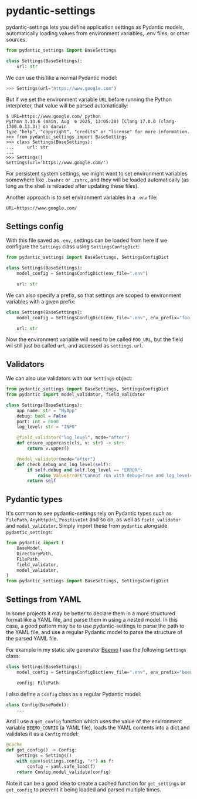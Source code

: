 # pydantic-settings

pydantic-settings lets you define application settings as Pydantic models, automatically loading
values from environment variables, .env files, or other sources.

```python
from pydantic_settings import BaseSettings

class Settings(BaseSettings):
    url: str
```

We *can* use this like a normal Pydantic model:

```python
>>> Settings(url="https://www.google.com")
```

But if we set the environment variable `URL` before running the Python interpreter, that value will
be parsed automatically:

```
$ URL=https://www.google.com/ python
Python 3.13.6 (main, Aug  6 2025, 13:05:20) [Clang 17.0.0 (clang-1700.0.13.3)] on darwin
Type "help", "copyright", "credits" or "license" for more information.
>>> from pydantic_settings import BaseSettings
>>> class Settings(BaseSettings):
...     url: str
...     
>>> Settings()
Settings(url='https://www.google.com/')
```

For persistent system settings, we might want to set environment variables somewhere like `.bashrc`
or `.zshrc`, and they will be loaded automatically (as long as the shell is reloaded after updating
these files).

Another approach is to set environment variables in a `.env` file:

```
URL=https://www.google.com/
```

## Settings config

With this file saved as `.env`, settings can be loaded from here if we configure the `Settings`
class using `SettingsConfigDict`:

```python
from pydantic_settings import BaseSettings, SettingsConfigDict

class Settings(BaseSettings):
    model_config = SettingsConfigDict(env_file=".env")

    url: str
```

We can also specify a prefix, so that settings are scoped to environment variables with a given
prefix:

```python
class Settings(BaseSettings):
    model_config = SettingsConfigDict(env_file=".env", env_prefix="foo_")

    url: str
```

Now the environment variable will need to be called `FOO_URL`, but the field wil still just be
called `url`, and accessed as `settings.url`.

## Validators

We can also use validators with our `Settings` object:

```python
from pydantic_settings import BaseSettings, SettingsConfigDict
from pydantic import model_validator, field_validator

class Settings(BaseSettings):
    app_name: str = "MyApp"
    debug: bool = False
    port: int = 8000
    log_level: str = "INFO"

    @field_validator("log_level", mode="after")
    def ensure_uppercase(cls, v: str) -> str:
        return v.upper()

    @model_validator(mode="after")
    def check_debug_and_log_level(self):
        if self.debug and self.log_level == "ERROR":
            raise ValueError("Cannot run with debug=True and log_level='ERROR'")
        return self
```

## Pydantic types

It's common to see pydantic-settings rely on Pydantic types such as `FilePath`, `AnyHttpUrl`,
`PositiveInt` and so on, as well as `field_validator` and `model_validator`. Simply import these
from `pydantic` alongside `pydantic_settings`:

```python
from pydantic import (
    BaseModel,
    DirectoryPath,
    FilePath,
    field_validator,
    model_validator,
)
from pydantic_settings import BaseSettings, SettingsConfigDict
```

## Settings from YAML

In some projects it may be better to declare them in a more structured format like a YAML file, and
parse them in using a nested model. In this case, a good pattern may be to use pydantic-settings
to parse the path to the YAML file, and use a regular Pydantic model to parse the structure of the
parsed YAML file.

For example in my static site generator [Beemo](https://github.com/bennuttall/beemo) I use the
following `Settings` class:

```python
class Settings(BaseSettings):
    model_config = SettingsConfigDict(env_file=".env", env_prefix="beemo_")

    config: FilePath
```

I also define a `Config` class as a regular Pydantic model:

```python
class Config(BaseModel):
    ...
```

And I use a `get_config` function which uses the value of the environment variable `BEEMO_CONFIG`
(a YAML file), loads the YAML contents into a dict and validates it as a `Config` model:

```python
@cache
def get_config() -> Config:
    settings = Settings()
    with open(settings.config, "r") as f:
        config = yaml.safe_load(f)
    return Config.model_validate(config)
```

Note it can be a good idea to create a cached function for `get_settings` or `get_config` to
prevent it being loaded and parsed multiple times.
